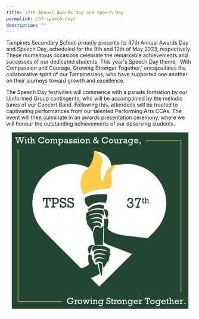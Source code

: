 ```yaml
---
title: 37th Annual Awards Day and Speech Day
permalink: /37-speech-day/
description: ""
---
```

Tampines Secondary School proudly presents its 37th Annual Awards Day and Speech Day, scheduled for the 9th and 12th of May 2023, respectively. These momentous occasions celebrate the remarkable achievements and successes of our dedicated students. This year's Speech Day theme, 'With Compassion and Courage, Growing Stronger Together,' encapsulates the collaborative spirit of our Tampinesians, who have supported one another on their journeys toward growth and excellence.

The Speech Day festivities will commence with a parade formation by our Uniformed Group contingents, who will be accompanied by the melodic tunes of our Concert Band. Following this, attendees will be treated to captivating performances from our talented Performing Arts CCAs. The event will then culminate in an awards presentation ceremony, where we will honour the outstanding achievements of our deserving students.
![](/images/37th%20speech%20and%20award%20day%20logo.png)
